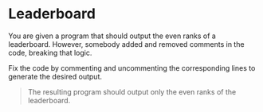 # Leaderboard

You are given a program that should output the even ranks of a leaderboard. 
However, somebody added and removed comments in the code, breaking that logic.

Fix the code by commenting and uncommenting the corresponding lines to generate the desired output.

>The resulting program should output only the even ranks of the leaderboard.